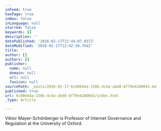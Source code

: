 ```yaml
---
inFeed: true
hasPage: true
inNav: false
inLanguage: null
starred: false
keywords: []
description: ''
datePublished: '2016-02-17T12:44:07.837Z'
dateModified: '2016-02-17T12:42:10.764Z'
title: ''
author: []
authors: []
publisher:
  name: null
  domain: null
  url: null
  favicon: null
sourcePath: _posts/2016-02-17-6c00644a-150b-4c4a-abd8-6f79e4280043.md
published: true
url: 6c00644a-150b-4c4a-abd8-6f79e4280043/index.html
_type: Article

---
```

Viktor Mayer-Schönberger is Professor of Internet Governance and Regulation at the University of Oxford.